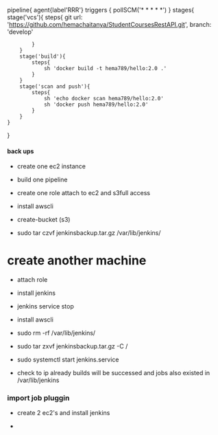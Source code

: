 pipeline{
    agent{label'RRR'}
     triggers { 
        pollSCM('* * * * *')
    }
    stages{
        stage('vcs'){
            steps{
                git url: 'https://github.com/hemachaitanya/StudentCoursesRestAPI.git',
                    branch: 'develop'
            
            }
        }
        stage('build'){
            steps{
                sh 'docker build -t hema789/hello:2.0 .'
            }
        }
        stage('scan and push'){
            steps{
                sh 'echo docker scan hema789/hello:2.0'
                sh 'docker push hema789/hello:2.0'
            }
        }
    }
}




#### back ups
 
 * create one ec2 instance

 * build one pipeline

 * create one role attach to ec2 and s3full access

 * install awscli
 
* create-bucket (s3)

* sudo tar czvf jenkinsbackup.tar.gz /var/lib/jenkins/

# create another machine

* attach role

* install jenkins

* jenkins service stop

*  install awscli

* sudo rm -rf /var/lib/jenkins/

* sudo tar zxvf jenkinsbackup.tar.gz -C /

* sudo systemctl start jenkins.service

* check to ip already builds will be successed and jobs also existed in /var/lib/jenkins

### import job pluggin

* create 2 ec2's and install jenkins

*  